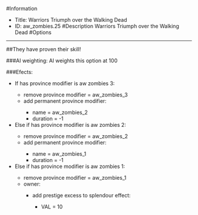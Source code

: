 #Information
 - Title: Warriors Triumph over the Walking Dead
 - ID: aw_zombies.25
#Description
Warriors Triumph over the Walking Dead
#Options

___
##They have proven their skill!

###AI weighting:
AI weights this option at 100


###Efects:<ul><li>If has province modifier is aw zombies 3:</li><ul><li>remove province modifier = aw_zombies_3</li><li>add permanent province modifier:</li><ul><li>name = aw_zombies_2</li><li>duration = -1</li></ul></ul><li>Else if has province modifier is aw zombies 2:</li><ul><li>remove province modifier = aw_zombies_2</li><li>add permanent province modifier:</li><ul><li>name = aw_zombies_1</li><li>duration = -1</li></ul></ul><li>Else if has province modifier is aw zombies 1:</li><ul><li>remove province modifier = aw_zombies_1</li><li>owner:</li><ul><li>add prestige excess to splendour effect:</li><ul><li>VAL = 10</li></ul></ul></ul></ul>
